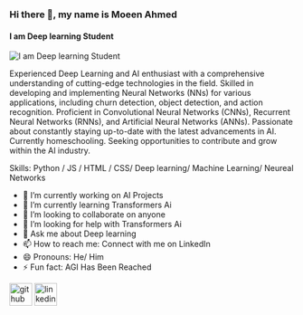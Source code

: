 ### Hi there 👋, my name is Moeen Ahmed
#### I am Deep learning Student
![I am Deep learning Student](https://github.com/Moeen082/Moeen-Ahmed/blob/26903897859d1490ed82193cdab497bf83386976/Banner.png)

Experienced Deep Learning and AI enthusiast with a comprehensive understanding of cutting-edge technologies in the field. Skilled in developing and implementing Neural Networks (NNs) for various applications, including churn detection, object detection, and action recognition. Proficient in Convolutional Neural Networks (CNNs), Recurrent Neural Networks (RNNs), and Artificial Neural Networks (ANNs). Passionate about constantly staying up-to-date with the latest advancements in AI. Currently homeschooling. Seeking opportunities to contribute and grow within the AI industry.

Skills: Python  / JS / HTML / CSS/ Deep learning/ Machine Learning/ Neureal Networks

- 🔭 I’m currently working on AI Projects 
- 🌱 I’m currently learning Transformers Ai 
- 👯 I’m looking to collaborate on anyone 
- 🤔 I’m looking for help with Transformers Ai 
- 💬 Ask me about Deep learning 
- 📫 How to reach me: Connect with me on LinkedIn 
- 😄 Pronouns: He/ Him 
- ⚡ Fun fact: AGI Has Been Reached 


[<img src='https://cdn.jsdelivr.net/npm/simple-icons@3.0.1/icons/github.svg' alt='github' height='40'>](https://github.com/Moeen082)  [<img src='https://cdn.jsdelivr.net/npm/simple-icons@3.0.1/icons/linkedin.svg' alt='linkedin' height='40'>]([https://www.linkedin.com/in/moeen-ahmed-siddique-91824327b/])  



